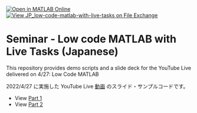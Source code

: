 [![Open in MATLAB Online](https://www.mathworks.com/images/responsive/global/open-in-matlab-online.svg)](https://matlab.mathworks.com/open/github/v1?repo=mathworks/JP_low-code-matlab-with-live-tasks)
[![View JP_low-code-matlab-with-live-tasks on File Exchange](https://www.mathworks.com/matlabcentral/images/matlab-file-exchange.svg)](https://www.mathworks.com/matlabcentral/fileexchange/111480-low-code-matlab-with-live-tasks-japanese)

# Seminar - Low code MATLAB with Live Tasks (Japanese)

This repository provides demo scripts and a slide deck for the YouTube Live delivered on 4/27: Low Code MATLAB 

2022/4/27 に実施した YouTube Live [動画](https://www.youtube.com/watch?v=RwoeakBGaw4) のスライド・サンプルコードです。

- View [Part 1](./demo/part1_singleFile.md)
- View [Part 2](./demo/part2_multipleFiles.md)



